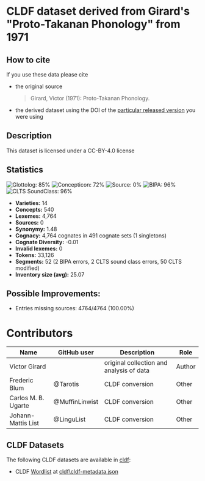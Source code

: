 # CLDF dataset derived from Girard's "Proto-Takanan Phonology" from 1971

## How to cite

If you use these data please cite
- the original source
  > Girard, Victor (1971): Proto-Takanan Phonology.
- the derived dataset using the DOI of the [particular released version](../../releases/) you were using

## Description


This dataset is licensed under a CC-BY-4.0 license

## Statistics


![Glottolog: 85%](https://img.shields.io/badge/Glottolog-85%25-yellowgreen.svg "Glottolog: 85%")
![Concepticon: 72%](https://img.shields.io/badge/Concepticon-72%25-yellow.svg "Concepticon: 72%")
![Source: 0%](https://img.shields.io/badge/Source-0%25-red.svg "Source: 0%")
![BIPA: 96%](https://img.shields.io/badge/BIPA-96%25-green.svg "BIPA: 96%")
![CLTS SoundClass: 96%](https://img.shields.io/badge/CLTS%20SoundClass-96%25-green.svg "CLTS SoundClass: 96%")

- **Varieties:** 14
- **Concepts:** 540
- **Lexemes:** 4,764
- **Sources:** 0
- **Synonymy:** 1.48
- **Cognacy:** 4,764 cognates in 491 cognate sets (1 singletons)
- **Cognate Diversity:** -0.01
- **Invalid lexemes:** 0
- **Tokens:** 33,126
- **Segments:** 52 (2 BIPA errors, 2 CLTS sound class errors, 50 CLTS modified)
- **Inventory size (avg):** 25.07

## Possible Improvements:



- Entries missing sources: 4764/4764 (100.00%)

# Contributors

Name | GitHub user | Description | Role |
--- | --- | --- | --- |
Victor Girard | | original collection and analysis of data | Author
Frederic Blum | @Tarotis | CLDF conversion | Other
Carlos M. B. Ugarte | @MuffinLinwist | CLDF conversion | Other
Johann-Mattis List | @LinguList| CLDF conversion | Other




## CLDF Datasets

The following CLDF datasets are available in [cldf](cldf):

- CLDF [Wordlist](https://github.com/cldf/cldf/tree/master/modules/Wordlist) at [cldf\cldf-metadata.json](cldf\cldf-metadata.json)